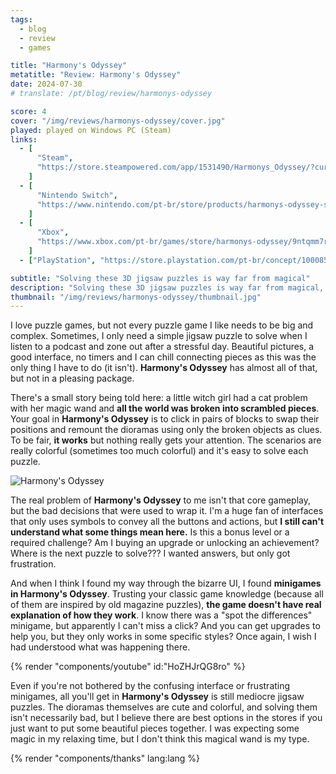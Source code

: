 ```yaml
---
tags:
  - blog
  - review
  - games

title: "Harmony's Odyssey"
metatitle: "Review: Harmony's Odyssey"
date: 2024-07-30
# translate: /pt/blog/review/harmonys-odyssey

score: 4
cover: "/img/reviews/harmonys-odyssey/cover.jpg"
played: played on Windows PC (Steam)
links:
  - [
      "Steam",
      "https://store.steampowered.com/app/1531490/Harmonys_Odyssey/?curator_clanid=44763507",
    ]
  - [
      "Nintendo Switch",
      "https://www.nintendo.com/pt-br/store/products/harmonys-odyssey-switch/",
    ]
  - [
      "Xbox",
      "https://www.xbox.com/pt-br/games/store/harmonys-odyssey/9ntqmm7rlrj3",
    ]
  - ["PlayStation", "https://store.playstation.com/pt-br/concept/10008514"]

subtitle: "Solving these 3D jigsaw puzzles is way far from magical"
description: "Solving these 3D jigsaw puzzles is way far from magical, and don't get me even start talking about the minigames..."
thumbnail: "/img/reviews/harmonys-odyssey/thumbnail.jpg"
---
```


I love puzzle games, but not every puzzle game I like needs to be big and complex. Sometimes, I only need a simple jigsaw puzzle to solve when I listen to a podcast and zone out after a stressful day. Beautiful pictures, a good interface, no timers and I can chill connecting pieces as this was the only thing I have to do (it isn't). **Harmony's Odyssey** has almost all of that, but not in a pleasing package.

There's a small story being told here: a little witch girl had a cat problem with her magic wand and **all the world was broken into scrambled pieces**. Your goal in **Harmony's Odyssey** is to click in pairs of blocks to swap their positions and remount the dioramas using only the broken objects as clues. To be fair, **it works** but nothing really gets your attention. The scenarios are really colorful (sometimes too much colorful) and it's easy to solve each puzzle.

![Harmony's Odyssey](/img/reviews/harmonys-odyssey/harmony.jpg)

The real problem of **Harmony's Odyssey** to me isn't that core gameplay, but the bad decisions that were used to wrap it. I'm a huge fan of interfaces that only uses symbols to convey all the buttons and actions, but **I still can't understand what some things mean here.** Is this a bonus level or a required challenge? Am I buying an upgrade or unlocking an achievement? Where is the next puzzle to solve??? I wanted answers, but only got frustration.

And when I think I found my way through the bizarre UI, I found **minigames in Harmony's Odyssey**. Trusting your classic game knowledge (because all of them are inspired by old magazine puzzles), **the game doesn't have real explanation of how they work**. I know there was a "spot the differences" minigame, but apparently I can't miss a click? And you can get upgrades to help you, but they only works in some specific styles? Once again, I wish I had understood what was happening there.

{% render "components/youtube" id:"HoZHJrQG8ro" %}

Even if you're not bothered by the confusing interface or frustrating minigames, all you'll get in **Harmony's Odyssey** is still mediocre jigsaw puzzles. The dioramas themselves are cute and colorful, and solving them isn't necessarily bad, but I believe there are best options in the stores if you just want to put some beautiful pieces together. I was expecting some magic in my relaxing time, but I don't think this magical wand is my type.

{% render "components/thanks" lang:lang %}
